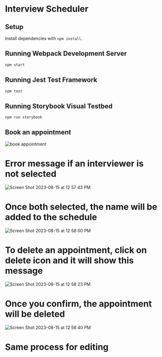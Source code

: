 # Interview Scheduler

## Setup

Install dependencies with `npm install`.

## Running Webpack Development Server

```sh
npm start
```

## Running Jest Test Framework

```sh
npm test
```

## Running Storybook Visual Testbed

```sh
npm run storybook
```


## Book an appointment

![book appointment](https://github.com/Momowaz/scheduler/assets/43284190/24cbe3d8-6921-4946-bca8-9a45c43f9ba8)


# Error message if an interviewer is not selected
![Screen Shot 2023-08-15 at 12 57 43 PM](https://github.com/Momowaz/scheduler/assets/43284190/1c3b8e6d-7ea7-4672-8078-bb0a5bc88c46)

# Once both selected, the name will be added to the schedule
![Screen Shot 2023-08-15 at 12 58 00 PM](https://github.com/Momowaz/scheduler/assets/43284190/35de4983-9bcc-48c6-a294-bf60af89e27f)

# To delete an appointment, click on delete icon and it will show this message
![Screen Shot 2023-08-15 at 12 58 23 PM](https://github.com/Momowaz/scheduler/assets/43284190/e54c09d9-401d-41b1-b81d-984d0c5f1faf)

# Once you confirm, the appointment will be deleted
![Screen Shot 2023-08-15 at 12 58 40 PM](https://github.com/Momowaz/scheduler/assets/43284190/47c3eecb-5716-4259-aad7-5223dbf8a301)

# Same process for editing
